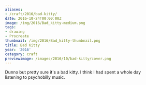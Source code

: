 ```yaml
---
aliases:
- /craft/2016/bad-kitty/
date: 2016-10-24T00:00:00Z
image: /img/2016/Bad_kitty-medium.png
tags:
- drawing
- Procreate
thumbnail: /img/2016/Bad_kitty-thumbnail.png
title: Bad Kitty
year: '2016'
category: craft
previewimage: /images/2016/10/bad-kitty/cover.png
---
```

Dunno but pretty sure it's a bad kitty. I think I had spent a whole day listening to psychobilly music.
